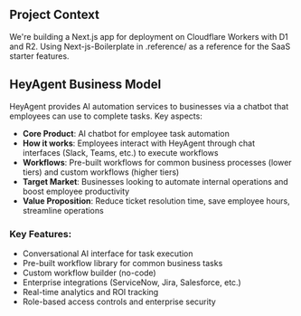 ## Project Context

We're building a Next.js app for deployment on Cloudflare Workers with D1 and R2. Using Next-js-Boilerplate in .reference/ as a reference for the SaaS starter features.

## HeyAgent Business Model

HeyAgent provides AI automation services to businesses via a chatbot that employees can use to complete tasks. Key aspects:

- **Core Product**: AI chatbot for employee task automation
- **How it works**: Employees interact with HeyAgent through chat interfaces (Slack, Teams, etc.) to execute workflows
- **Workflows**: Pre-built workflows for common business processes (lower tiers) and custom workflows (higher tiers)
- **Target Market**: Businesses looking to automate internal operations and boost employee productivity
- **Value Proposition**: Reduce ticket resolution time, save employee hours, streamline operations

### Key Features:
- Conversational AI interface for task execution
- Pre-built workflow library for common business tasks
- Custom workflow builder (no-code)
- Enterprise integrations (ServiceNow, Jira, Salesforce, etc.)
- Real-time analytics and ROI tracking
- Role-based access controls and enterprise security